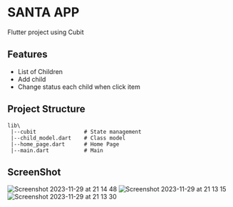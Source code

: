 # SANTA APP

Flutter project using Cubit

## Features

- List of Children
- Add child
- Change status each child when click item

## Project Structure

```
lib\
 |--cubit               # State management
 |--child_model.dart    # Class model
 |--home_page.dart      # Home Page
 |--main.dart           # Main

```

## ScreenShot

![Screenshot 2023-11-29 at 21 14 48](https://github.com/alimarf/santa-app/assets/39548958/73dc874c-7e62-49ea-8719-abbab5de1c30)
![Screenshot 2023-11-29 at 21 13 15](https://github.com/alimarf/santa-app/assets/39548958/3e7c56c3-156e-480c-a793-eb3fadd5a6ce)
![Screenshot 2023-11-29 at 21 13 30](https://github.com/alimarf/santa-app/assets/39548958/8cad67ac-f468-4827-8394-58e74b6ea89a)

